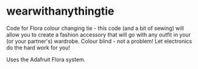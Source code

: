 # wearwithanythingtie


Code for Flora colour changing tie - this code (and a bit of sewing) will allow you to create a fashion accessory that will go with any outfit in your (or your partner's) wardrobe.  Colour blind - not a problem!  Let electronics do the hard work for you!

Uses the Adafruit Flora system.
